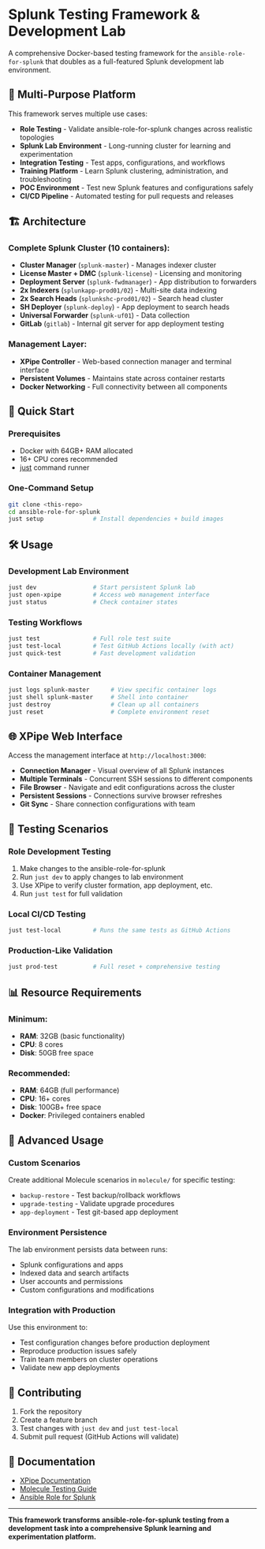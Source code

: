 # Splunk Testing Framework & Development Lab

A comprehensive Docker-based testing framework for the `ansible-role-for-splunk` that doubles as a full-featured Splunk development lab environment.

## 🎯 Multi-Purpose Platform

This framework serves multiple use cases:

- **Role Testing** - Validate ansible-role-for-splunk changes across realistic topologies
- **Splunk Lab Environment** - Long-running cluster for learning and experimentation  
- **Integration Testing** - Test apps, configurations, and workflows
- **Training Platform** - Learn Splunk clustering, administration, and troubleshooting
- **POC Environment** - Test new Splunk features and configurations safely
- **CI/CD Pipeline** - Automated testing for pull requests and releases

## 🏗️ Architecture

### Complete Splunk Cluster (10 containers):
- **Cluster Manager** (`splunk-master`) - Manages indexer cluster
- **License Master + DMC** (`splunk-license`) - Licensing and monitoring
- **Deployment Server** (`splunk-fwdmanager`) - App distribution to forwarders
- **2x Indexers** (`splunkapp-prod01/02`) - Multi-site data indexing  
- **2x Search Heads** (`splunkshc-prod01/02`) - Search head cluster
- **SH Deployer** (`splunk-deploy`) - App deployment to search heads
- **Universal Forwarder** (`splunk-uf01`) - Data collection
- **GitLab** (`gitlab`) - Internal git server for app deployment testing

### Management Layer:
- **XPipe Controller** - Web-based connection manager and terminal interface
- **Persistent Volumes** - Maintains state across container restarts
- **Docker Networking** - Full connectivity between all components

## 🚀 Quick Start

### Prerequisites
- Docker with 64GB+ RAM allocated
- 16+ CPU cores recommended  
- [just](https://github.com/casey/just) command runner

### One-Command Setup
```bash
git clone <this-repo>
cd ansible-role-for-splunk
just setup              # Install dependencies + build images
```

## 🛠️ Usage

### Development Lab Environment
```bash
just dev                # Start persistent Splunk lab
just open-xpipe         # Access web management interface
just status             # Check container states
```

### Testing Workflows  
```bash
just test               # Full role test suite
just test-local         # Test GitHub Actions locally (with act)
just quick-test         # Fast development validation
```

### Container Management
```bash
just logs splunk-master      # View specific container logs
just shell splunk-master     # Shell into container
just destroy                 # Clean up all containers
just reset                   # Complete environment reset
```

## 🌐 XPipe Web Interface

Access the management interface at `http://localhost:3000`:

- **Connection Manager** - Visual overview of all Splunk instances
- **Multiple Terminals** - Concurrent SSH sessions to different components
- **File Browser** - Navigate and edit configurations across the cluster
- **Persistent Sessions** - Connections survive browser refreshes
- **Git Sync** - Share connection configurations with team

## 🧪 Testing Scenarios

### Role Development Testing
1. Make changes to the ansible-role-for-splunk
2. Run `just dev` to apply changes to lab environment
3. Use XPipe to verify cluster formation, app deployment, etc.
4. Run `just test` for full validation

### Local CI/CD Testing  
```bash
just test-local         # Runs the same tests as GitHub Actions
```

### Production-Like Validation
```bash
just prod-test          # Full reset + comprehensive testing
```

## 📊 Resource Requirements

### Minimum:
- **RAM**: 32GB (basic functionality)
- **CPU**: 8 cores
- **Disk**: 50GB free space

### Recommended:
- **RAM**: 64GB (full performance)
- **CPU**: 16+ cores  
- **Disk**: 100GB+ free space
- **Docker**: Privileged containers enabled

## 🔧 Advanced Usage

### Custom Scenarios
Create additional Molecule scenarios in `molecule/` for specific testing:
- `backup-restore` - Test backup/rollback workflows
- `upgrade-testing` - Validate upgrade procedures
- `app-deployment` - Test git-based app deployment

### Environment Persistence
The lab environment persists data between runs:
- Splunk configurations and apps
- Indexed data and search artifacts
- User accounts and permissions
- Custom configurations and modifications

### Integration with Production
Use this environment to:
- Test configuration changes before production deployment
- Reproduce production issues safely
- Train team members on cluster operations
- Validate new app deployments

## 🤝 Contributing

1. Fork the repository
2. Create a feature branch
3. Test changes with `just dev` and `just test-local`
4. Submit pull request (GitHub Actions will validate)

## 📖 Documentation

- [XPipe Documentation](https://docs.xpipe.io/guide/webtop)
- [Molecule Testing Guide](https://ansible.readthedocs.io/projects/molecule/)
- [Ansible Role for Splunk](https://github.com/splunk/ansible-role-for-splunk)

---

**This framework transforms ansible-role-for-splunk testing from a development task into a comprehensive Splunk learning and experimentation platform.**